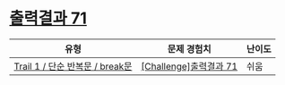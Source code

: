 # [출력결과 71](https://www.codetree.ai/trails/complete/curated-cards/challenge-reading-k201826)

|유형|문제 경험치|난이도|
|---|---|---|
|[Trail 1 / 단순 반복문 / break문](https://www.codetree.ai/trail-info/novice-low/)|[[Challenge]출력결과 71](https://www.codetree.ai/trails/complete/curated-cards/challenge-reading-k201826/)|쉬움|

